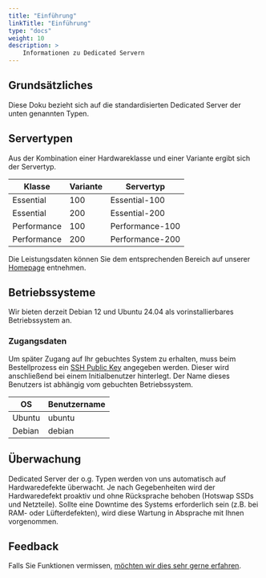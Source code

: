 ```yaml
---
title: "Einführung"
linkTitle: "Einführung"
type: "docs"
weight: 10
description: >
    Informationen zu Dedicated Servern
---
```



## Grundsätzliches

Diese Doku bezieht sich auf die standardisierten Dedicated Server der unten genannten Typen.

## Servertypen

Aus der Kombination einer Hardwareklasse und einer Variante ergibt sich der Servertyp.

| Klasse      | Variante | Servertyp       |
|-------------|----------|-----------------|
| Essential   | 100      | Essential-100   |
| Essential   | 200      | Essential-200   |
| Performance | 100      | Performance-100 |
| Performance | 200      | Performance-200 |

Die Leistungsdaten können Sie dem entsprechenden Bereich auf unserer [Homepage](https://www.plusserver.com/produkt/dedicated-server/) entnehmen.

## Betriebssysteme

Wir bieten derzeit Debian 12 und Ubuntu 24.04 als vorinstallierbares Betriebssystem an.

### Zugangsdaten

Um später Zugang auf Ihr gebuchtes System zu erhalten, muss beim Bestellprozess ein [SSH Public Key](https://docs.github.com/de/authentication/connecting-to-github-with-ssh/generating-a-new-ssh-key-and-adding-it-to-the-ssh-agent#generating-a-new-ssh-key) angegeben werden. Dieser wird anschließend bei einem Initialbenutzer hinterlegt.
Der Name dieses Benutzers ist abhängig vom gebuchten Betriebssystem.

| OS     | Benutzername |
|--------|--------------|
| Ubuntu | ubuntu       |
| Debian | debian       |

## Überwachung

Dedicated Server der o.g. Typen werden von uns automatisch auf Hardwaredefekte überwacht. Je nach Gegebenheiten wird der Hardwaredefekt proaktiv und ohne Rücksprache behoben (Hotswap SSDs und Netzteile). Sollte eine Downtime des Systems erforderlich sein (z.B. bei RAM- oder Lüfterdefekten), wird diese Wartung in Absprache mit Ihnen vorgenommen.

## Feedback

Falls Sie Funktionen vermissen, [möchten wir dies sehr gerne erfahren](https://www.plusserver.com/support/#contact).
